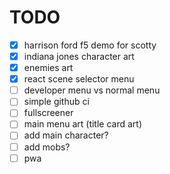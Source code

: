 # TODO

- [x] harrison ford f5 demo for scotty
- [x] indiana jones character art
- [x] enemies art
- [x] react scene selector menu
- [ ] developer menu vs normal menu
- [ ] simple github ci
- [ ] fullscreener
- [ ] main menu art (title card art)
- [ ] add main character?
- [ ] add mobs?
- [ ] pwa

